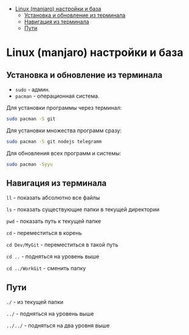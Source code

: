 - [Linux (manjaro) настройки и база](#linux-manjaro-настройки-и-база)
  - [Установка и обновление из терминала](#установка-и-обновление-из-терминала)
  - [Навигация из терминала](#навигация-из-терминала)
  - [Пути](#пути)

# Linux (manjaro) настройки и база

## Установка и обновление из терминала

* `sudo` - админ.
* `pacman` - операционная система.

Для установки программы через терминал: 

```bash
sudo pacman -S git
```

Для установки множества программ сразу:

```bash
sudo pacman -S git nodejs telegramm
```

Для обновления всех программ и системы: 

```bash
sudo pacman -Syyu
```

## Навигация из терминала

`ll` - показать абсолютно все файлы

`ls` - показать существующие папки в текущей директории

`pwd` - показать путь к текущей папке

`cd` - переместиться в корень

`cd Dev/MyGit` - переместиться в такой путь

`cd ..` - подняться на уровень выше

`cd ../WorkGit` - сменить папку 

## Пути

`./` - из текущей папки

`../` - подняться на уровень выше

`../../` - подняться на два уровня выше